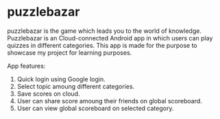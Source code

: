 # puzzlebazar
puzzlebazar is the game which leads you to the world of knowledge. Puzzlebazar is an Cloud-connected Android app in which users can play quizzes in different categories.
This app is made for the purpose to showcase my project for learning purposes.

App features:
   1. Quick login using Google login.
   2. Select topic amoung different categories.
   3. Save scores on cloud.
   4. User can share score amoung their friends on global scoreboard.
   5. User can view global scoreboard on selected category.
